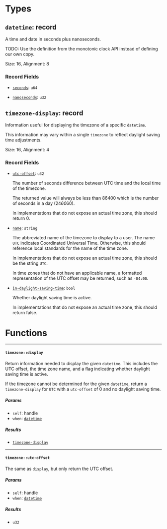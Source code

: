 # Types

## <a href="#datetime" name="datetime"></a> `datetime`: record

  A time and date in seconds plus nanoseconds.
  
  TODO: Use the definition from the monotonic clock API instead of defining our own copy.

Size: 16, Alignment: 8

### Record Fields

- <a href="datetime.seconds" name="datetime.seconds"></a> [`seconds`](#datetime.seconds): `u64`


- <a href="datetime.nanoseconds" name="datetime.nanoseconds"></a> [`nanoseconds`](#datetime.nanoseconds): `u32`


## <a href="#timezone_display" name="timezone_display"></a> `timezone-display`: record

  Information useful for displaying the timezone of a specific `datetime`.
  
  This information may vary within a single `timezone` to reflect daylight
  saving time adjustments.

Size: 16, Alignment: 4

### Record Fields

- <a href="timezone_display.utc_offset" name="timezone_display.utc_offset"></a> [`utc-offset`](#timezone_display.utc_offset): `u32`

  The number of seconds difference between UTC time and the local time of
  the timezone.
  
  The returned value will always be less than 86400 which is the number of
  seconds in a day (24*60*60).
  
  In implementations that do not expose an actual time zone, this should
  return 0.

- <a href="timezone_display.name" name="timezone_display.name"></a> [`name`](#timezone_display.name): `string`

  The abbreviated name of the timezone to display to a user. The name `UTC`
  indicates Coordinated Universal Time. Otherwise, this should reference
  local standards for the name of the time zone.
  
  In implementations that do not expose an actual time zone, this should be
  the string `UTC`.
  
  In time zones that do not have an applicable name, a formatted
  representation of the UTC offset may be returned, such as `-04:00`.

- <a href="timezone_display.in_daylight_saving_time" name="timezone_display.in_daylight_saving_time"></a> [`in-daylight-saving-time`](#timezone_display.in_daylight_saving_time): `bool`

  Whether daylight saving time is active.
  
  In implementations that do not expose an actual time zone, this should
  return false.

# Functions

----

#### <a href="#timezone_display" name="timezone_display"></a> `timezone::display` 

  Return information needed to display the given `datetime`. This includes
  the UTC offset, the time zone name, and a flag indicating whether
  daylight saving time is active.
  
  If the timezone cannot be determined for the given `datetime`, return a
  `timezone-display` for `UTC` with a `utc-offset` of 0 and no daylight
  saving time.
##### Params

- <a href="#timezone_display.self" name="timezone_display.self"></a> `self`: handle<timezone>
- <a href="#timezone_display.when" name="timezone_display.when"></a> `when`: [`datetime`](#datetime)
##### Results

- [`timezone-display`](#timezone_display)

----

#### <a href="#timezone_utc_offset" name="timezone_utc_offset"></a> `timezone::utc-offset` 

  The same as `display`, but only return the UTC offset.
##### Params

- <a href="#timezone_utc_offset.self" name="timezone_utc_offset.self"></a> `self`: handle<timezone>
- <a href="#timezone_utc_offset.when" name="timezone_utc_offset.when"></a> `when`: [`datetime`](#datetime)
##### Results

- `u32`


